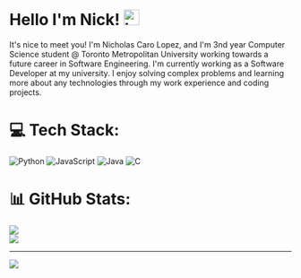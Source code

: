 # Hello I'm Nick! <img src="https://user-images.githubusercontent.com/1303154/88677602-1635ba80-d120-11ea-84d8-d263ba5fc3c0.gif" width="28px" height="28px" alt="hi">
It's nice to meet you! I'm Nicholas Caro Lopez, and I'm 3nd year Computer Science student @ Toronto Metropolitan University working towards a future career in Software Engineering. I'm currently working as a Software Developer at my university. I enjoy solving complex problems and learning more about any technologies through my work experience and coding projects. 

<!-- TODO: Add more social links or create a new section for Fun Facts
## 🌐 Socials:
[![LinkedIn](https://img.shields.io/badge/LinkedIn-%230077B5.svg?logo=linkedin&logoColor=white)](https://linkedin.com/in/https://www.linkedin.com/in/nicholas-caro-lopez/) 
-->
<!-- TODO: Replace the Java icon with a better icon -->
# 💻 Tech Stack:
![Python](https://img.shields.io/badge/python-3670A0?style=for-the-badge&logo=python&logoColor=ffdd54) 
![JavaScript](https://img.shields.io/badge/javascript-%23323330.svg?style=for-the-badge&logo=javascript&logoColor=%23F7DF1E) 
![Java](https://img.shields.io/badge/java-%23ED8B00.svg?style=for-the-badge&logo=openjdk&logoColor=white) 
![C](https://img.shields.io/badge/c-%2300599C.svg?style=for-the-badge&logo=c&logoColor=white)

# 📊 GitHub Stats:
![](https://github-readme-stats.vercel.app/api?username=nicholas489&theme=vue-dark&hide_border=false&include_all_commits=true&count_private=false)<br/>
![](https://github-readme-streak-stats.herokuapp.com/?user=nicholas489&theme=vue-dark&hide_border=false)<br/>

<!-- TODO: Uncomment this in the future 
![](https://github-readme-stats.vercel.app/api/top-langs/?username=nicholas489&theme=vue-dark&hide_border=false&include_all_commits=true&count_private=false&layout=compact)
-->

---
[![](https://visitcount.itsvg.in/api?id=nicholas489&icon=3&color=0)](https://visitcount.itsvg.in)

<!-- Proudly created with GPRM ( https://gprm.itsvg.in ) -->
